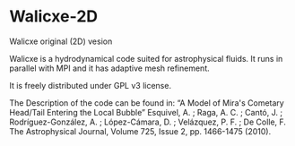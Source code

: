 Walicxe-2D
==========

Walicxe original (2D) vesion

Walicxe is a hydrodynamical code suited for astrophysical fluids. 
It runs in parallel with MPI and it has adaptive mesh refinement.

It is freely distributed under GPL v3 license.

The Description of the code can be found in: 
“A Model of Mira's Cometary Head/Tail Entering the Local Bubble”
Esquivel, A. ; Raga, A. C. ; Cantó, J. ; Rodríguez-González, A. ;
López-Cámara, D. ; Velázquez, P. F. ; De Colle, F.
The Astrophysical Journal, Volume 725, Issue 2, pp. 1466-1475 (2010).
